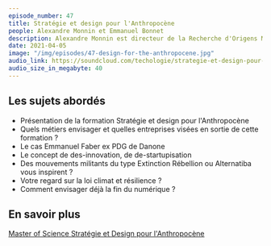 ```yaml
---
episode_number: 47
title: Stratégie et design pour l'Anthropocène
people: Alexandre Monnin et Emmanuel Bonnet
description: Alexandre Monnin est directeur de la Recherche d'Origens Medialab, Co-fondateur de l'initiative Closing Worlds. Avec Emmanuel Bonnet, ils sont tous les deux enseignants dans le Master of Science (MSc) "Stratégie et Design pour l'Anthropocène" à l'ESC Clermont BS.
date: 2021-04-05
image: "/img/episodes/47-design-for-the-anthropocene.jpg"
audio_link: https://soundcloud.com/techologie/strategie-et-design-pour-lanthropocene-avec-alexandre-monnin-et-emmanuel-bonnet
audio_size_in_megabyte: 40
---
```


## Les sujets abordés

* Présentation de la formation Stratégie et design pour l'Anthropocène
* Quels métiers envisager et quelles entreprises visées en sortie de cette formation ?
* Le cas Emmanuel Faber ex PDG de Danone
* Le concept de des-innovation, de de-startupisation
* Des mouvements militants du type Extinction Rébellion ou Alternatiba vous inspirent ?
* Votre regard sur la loi climat et résilience ?
* Comment envisager déjà la fin du numérique ?

## En savoir plus

[Master of Science Stratégie et Design pour l'Anthropocène](https://strategy-design-anthropocene.org/fr)
